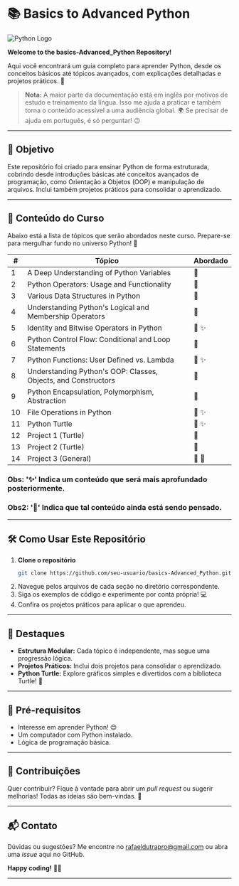 # 📚 Basics to Advanced Python

![Python Logo](https://www.python.org/static/community_logos/python-logo.png)  

**Welcome to the basics-Advanced_Python Repository!**  

Aqui você encontrará um guia completo para aprender Python, desde os conceitos básicos até tópicos avançados, com explicações detalhadas e projetos práticos. 🚀

> **Nota:** A maior parte da documentação está em inglês por motivos de estudo e treinamento da língua. Isso me ajuda a praticar e também torna o conteúdo acessível a uma audiência global. 🌍 Se precisar de ajuda em português, é só perguntar! 😉

---

## 🎯 Objetivo
Este repositório foi criado para ensinar Python de forma estruturada, cobrindo desde introduções básicas até conceitos avançados de programação, como Orientação a Objetos (OOP) e manipulação de arquivos. Inclui também projetos práticos para consolidar o aprendizado.  

---

## 📑 Conteúdo do Curso
Abaixo está a lista de tópicos que serão abordados neste curso. Prepare-se para mergulhar fundo no universo Python! 🐍

| #  | Tópico                                           | Abordado |
|----|--------------------------------------------------|----------|
| 1  | A Deep Understanding of Python Variables         | 📌       |
| 2  | Python Operators: Usage and Functionality        | 📌       |
| 3  | Various Data Structures in Python                | 📌       |
| 4  | Understanding Python's Logical and Membership Operators | 📌 |
| 5  | Identity and Bitwise Operators in Python         | 📌 ✨     |
| 6  | Python Control Flow: Conditional and Loop Statements | 📌   |
| 7  | Python Functions: User Defined vs. Lambda        | 📌 ✨     |
| 8  | Understanding Python's OOP: Classes, Objects, and Constructors | 📌 |
| 9  | Python Encapsulation, Polymorphism, Abstraction  | 📌       |
| 10 | File Operations in Python                        | 📌 ✨     |
| 11 | Python Turtle                                    | 📌 ✨     |
| 12 | Project 1 (Turtle)                               | 📌       |
| 13 | Project 2 (Turtle)                               | 📌       |
| 14 | Project 3 (General)                              | 📌 📝    |

### Obs: '✨' Indica um conteúdo que será mais aprofundado posteriormente.
### Obs2: '📝' Indica que tal conteúdo ainda está sendo pensado.

---

## 🛠️ Como Usar Este Repositório
1. **Clone o repositório**  
   ```bash
   git clone https://github.com/seu-usuario/basics-Advanced_Python.git
   ```
2. Navegue pelos arquivos de cada seção no diretório correspondente.
3. Siga os exemplos de código e experimente por conta própria! 💻
4. Confira os projetos práticos para aplicar o que aprendeu.

---

## 🌟 Destaques
- **Estrutura Modular:** Cada tópico é independente, mas segue uma progressão lógica.
- **Projetos Práticos:** Inclui dois projetos para consolidar o aprendizado.
- **Python Turtle:** Explore gráficos simples e divertidos com a biblioteca Turtle! 🐢

---

## 📖 Pré-requisitos
- Interesse em aprender Python! 😊
- Um computador com Python instalado.
- Lógica de programação básica.

---

## 🤝 Contribuições
Quer contribuir? Fique à vontade para abrir um *pull request* ou sugerir melhorias! Todas as ideias são bem-vindas. 🌟

---

## 📬 Contato
Dúvidas ou sugestões? Me encontre no [rafaeldutrapro@gmail.com](mailto:rafaeldutrapro@gmail.com) ou abra uma *issue* aqui no GitHub.

**Happy coding!** 🎉🐍

---